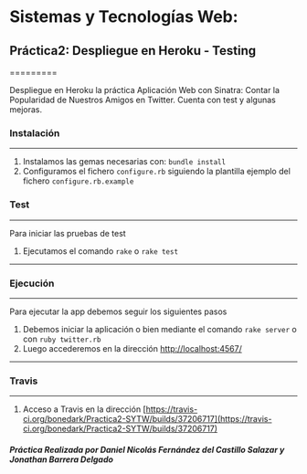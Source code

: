 # Sistemas y Tecnologías Web:
## Práctica2: Despliegue en Heroku - Testing

=========

Despliegue en Heroku la práctica Aplicación Web con Sinatra: Contar la Popularidad de Nuestros Amigos en Twitter. Cuenta con test y algunas mejoras.


### Instalación
--------------
1. Instalamos las gemas necesarias con: `bundle install`
2. Configuramos el fichero `configure.rb` siguiendo la plantilla ejemplo del fichero `configure.rb.example`

### Test
------------

Para iniciar las pruebas de test

1. Ejecutamos el comando `rake` o `rake test`

------------


### Ejecución
------------

Para ejecutar la app debemos seguir los siguientes pasos

1. Debemos iniciar la aplicación o bien mediante el comando `rake server` o con `ruby twitter.rb`
2. Luego accederemos en la dirección [http://localhost:4567/](http://localhost:4567/)

------------
### Travis
-----------

1. Acceso a Travis en la dirección [https://travis-ci.org/bonedark/Practica2-SYTW/builds/37206717](https://travis-ci.org/bonedark/Practica2-SYTW/builds/37206717)

##### Práctica Realizada por Daniel Nicolás Fernández del Castillo Salazar y Jonathan Barrera Delgado
